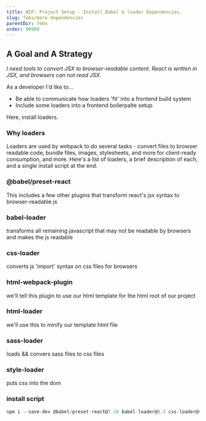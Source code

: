 ```yaml
---
title: WIP: Project Setup - Install Babel & loader Dependencies,
slug: febs/more-dependencies
parentDir: febs
order: 99999
---
```


## A Goal and A Strategy

_I need tools to convert JSX to browser-readable content. React is written in JSX, and browsers can not read JSX._

As a developer I'd like to...

- Be able to communicate how loaders 'fit' into a frontend build system
- Include some loaders into a frontend boilerpalte setup

Here, install loaders.

### Why loaders

Loaders are used by webpack to do several tasks - convert files to browser readable code, bundle files, images, stylesheets, and more for client-ready consumption, and more. Here's a list of loaders, a brief description of each, and a single install script at the end.

### @babel/preset-react

This includes a few other plugins that transform react's jsx syntax to browser-readable js

### babel-loader

transforms all remaining javascript that may not be readable by browsers and makes the js readable

### css-loader

converts js 'import' syntax on css files for browsers

### html-webpack-plugin

we'll tell this plugin to use our html template for the html root of our project

### html-loader

we'll use this to minify our template html file

### sass-loader

loads && convers sass files to css files

### style-loader

puts css into the dom

### install script

```js
npm i --save-dev @babel/preset-react@7.16 babel-loader@8.2 css-loader@6.5 html-loader@3.0 html-webpack-plugin@5.5 sass-loader@12.4 style-loader@3.3
```
